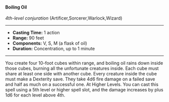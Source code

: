 #### Boiling Oil
*4th-level conjuration* (Artificer,Sorcerer,Warlock,Wizard)
___
- **Casting Time:** 1 action
- **Range:** 90 feet
- **Components:** V, S, M (a flask of oil)
- **Duration:** Concentration, up to 1 minute
---
You create four 10-foot cubes within range, and
boiling oil rains down inside those cubes, burning
all the unfortunate creatures inside. Each cube must
share at least one side with another cube. Every
creature inside the cube must make a Dexterity
save. They take 4d6 fire damage on a failed save and
half as much on a successful one.
At Higher Levels. You can cast this spell using a
5th level or higher spell slot, and the damage
increases by plus 1d6 for each level above 4th.
